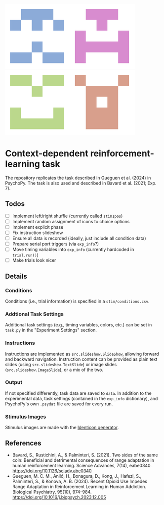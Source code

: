 ![alt text](stim/images/10.png)![alt text](stim/images/9.png)![alt text](stim/images/1.png)![alt text](stim/images/4.png)

# Context-dependent reinforcement-learning task

The repository replicates the task described in Gueguen et al. (2024) in PsychoPy. The task is also used and described in Bavard et al. (2021; Exp. 7).

## Todos

- [ ] Implement left/right shuffle (currently called `stim1pos`)
- [ ] Implement random assignment of icons to choice options
- [ ] Implement explicit phase 
- [ ] Fix instruction slideshow
- [ ] Ensure all data is recorded (ideally, just include all condition data)
- [ ] Prepare serial port triggers (via `exp_info`?)
- [ ] Move timing variables into `exp_info` (currently hardcoded in `trial.run()`)
- [ ] Make trials look nicer

## Details

### Conditions

Conditions (i.e., trial information) is specified in a  `stim/conditions.csv`.

### Addtional Task Settings

Additional task settings (e.g., timing variables, colors, etc.) can be set in `task.py` in the "Experiment Settings" section.

### Instructions

Instructions are implemented as `src.slideshow.SlideShow`, allowing forward and backward navigation. Instruction content can be provided as plain text slides (using `src.slideshow.TextSlide`) or image slides (`src.slideshow.ImageSlide`), or a mix of the two.

### Output

If not specified differently, task data are saved to `data`. In addition to the experimental data, task settings (contained in the `exp_info` dictionary), and PsychoPy's own `.psydat` file are saved for every run.

### Stimulus Images

Stimulus images are made with the [Identicon generator](http://identicon.net/).

## References

- Bavard, S., Rustichini, A., & Palminteri, S. (2021). Two sides of the same coin: Beneficial and detrimental consequences of range adaptation in human reinforcement learning. Science Advances, 7(14), eabe0340. https://doi.org/10.1126/sciadv.abe0340
- Gueguen, M. C. M., Anlló, H., Bonagura, D., Kong, J., Hafezi, S., Palminteri, S., & Konova, A. B. (2024). Recent Opioid Use Impedes Range Adaptation in Reinforcement Learning in Human Addiction. Biological Psychiatry, 95(10), 974–984. https://doi.org/10.1016/j.biopsych.2023.12.005
